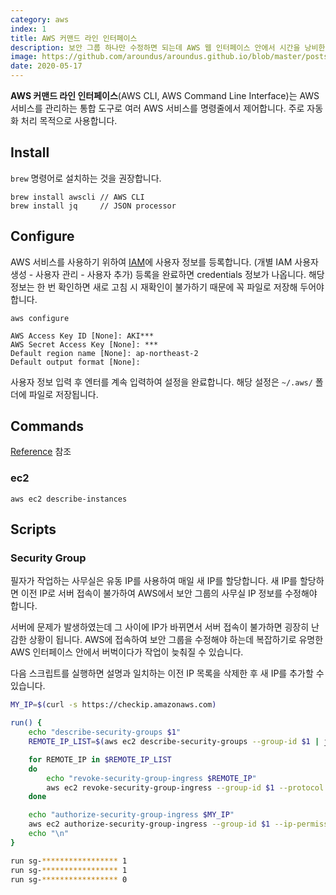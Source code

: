 ```yaml
---
category: aws
index: 1
title: AWS 커맨드 라인 인터페이스
description: 보안 그룹 하나만 수정하면 되는데 AWS 웹 인터페이스 안에서 시간을 낭비한 경험이 있으신가요? 이제 터미널에서 AWS 웹과 동일한 기능을 구현하는 명령을 실행하세요.
image: https://github.com/aroundus/aroundus.github.io/blob/master/posts/aws/cover.jpg?raw=true
date: 2020-05-17
---
```


**AWS 커맨드 라인 인터페이스**(AWS CLI, AWS Command Line Interface)는 AWS 서비스를 관리하는 통합 도구로 여러 AWS 서비스를 명령줄에서 제어합니다. 주로 자동화 처리 목적으로 사용합니다.

## Install

`brew` 명령어로 설치하는 것을 권장합니다.

```shell{promptHost: localhost}
brew install awscli // AWS CLI
brew install jq     // JSON processor
```

## Configure

AWS 서비스를 사용하기 위하여 [IAM](https://console.aws.amazon.com/iam/home)에 사용자 정보를 등록합니다. (개별 IAM 사용자 생성 - 사용자 관리 - 사용자 추가) 등록을 완료하면 credentials 정보가 나옵니다. 해당 정보는 한 번 확인하면 새로 고침 시 재확인이 불가하기 때문에 꼭 파일로 저장해 두어야 합니다.

```shell{promptHost: localhost}
aws configure
```

```shell{promptHost: localhost}
AWS Access Key ID [None]: AKI***
AWS Secret Access Key [None]: ***
Default region name [None]: ap-northeast-2
Default output format [None]:
```

사용자 정보 입력 후 엔터를 계속 입력하여 설정을 완료합니다. 해당 설정은 `~/.aws/` 폴더에 파일로 저장됩니다.

## Commands

[Reference](https://docs.aws.amazon.com/cli/latest/reference/) 참조

### ec2

```shell{promptHost: localhost}
aws ec2 describe-instances
```

## Scripts

### Security Group

필자가 작업하는 사무실은 유동 IP를 사용하여 매일 새 IP를 할당합니다. 새 IP를 할당하면 이전 IP로 서버 접속이 불가하여 AWS에서 보안 그룹의 사무실 IP 정보를 수정해야 합니다.

서버에 문제가 발생하였는데 그 사이에 IP가 바뀌면서 서버 접속이 불가하면 굉장히 난감한 상황이 됩니다. AWS에 접속하여 보안 그룹을 수정해야 하는데 복잡하기로 유명한 AWS 인터페이스 안에서 버벅이다가 작업이 늦춰질 수 있습니다.

다음 스크립트를 실행하면 설명과 일치하는 이전 IP 목록을 삭제한 후 새 IP를 추가할 수 있습니다.

```bash
MY_IP=$(curl -s https://checkip.amazonaws.com)

run() {
    echo "describe-security-groups $1"
    REMOTE_IP_LIST=$(aws ec2 describe-security-groups --group-id $1 | jq '.SecurityGroups[0].IpPermissions['$2'].IpRanges[] | select(.Description == "DUNAMU Office") | .CidrIp' -r)

    for REMOTE_IP in $REMOTE_IP_LIST
    do
        echo "revoke-security-group-ingress $REMOTE_IP"
        aws ec2 revoke-security-group-ingress --group-id $1 --protocol tcp --port 0-65535 --cidr $REMOTE_IP
    done

    echo "authorize-security-group-ingress $MY_IP"
    aws ec2 authorize-security-group-ingress --group-id $1 --ip-permissions IpProtocol=tcp,FromPort=0,ToPort=65535,IpRanges='[{CidrIp='$MY_IP'/32,Description="DUNAMU Office"}]'
    echo "\n"
}

run sg-***************** 1
run sg-***************** 1
run sg-***************** 0
```

